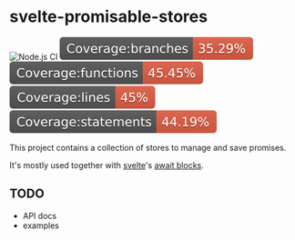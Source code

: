 # svelte-promisable-stores

![Node.js CI](https://github.com/lucianoratamero/svelte-promisable-stores/workflows/Node.js%20CI/badge.svg)
![Coverage - branches](https://raw.githubusercontent.com/lucianoratamero/svelte-promisable-stores/master/badges/badge-branches.svg)
![Coverage - functions](https://raw.githubusercontent.com/lucianoratamero/svelte-promisable-stores/master/badges/badge-functions.svg)
![Coverage - lines](https://raw.githubusercontent.com/lucianoratamero/svelte-promisable-stores/master/badges/badge-lines.svg)
![Coverage - statements](https://raw.githubusercontent.com/lucianoratamero/svelte-promisable-stores/master/badges/badge-statements.svg)


This project contains a collection of stores to manage and save promises.

It's mostly used together with [svelte](https://svelte.dev/)'s [await blocks](https://svelte.dev/docs#await).

## TODO

- API docs
- examples
